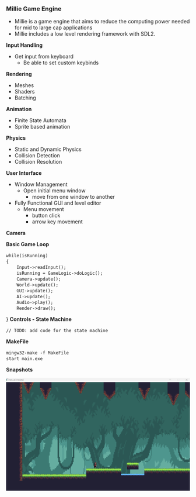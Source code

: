 ### Millie Game Engine
- Millie is a game engine that aims to reduce the computing power needed for mid to large cap applications
- Millie includes a low level rendering framework with SDL2. 


**Input Handling**
- Get input from keyboard 
  - Be able to set custom keybinds


 **Rendering**
- Meshes 
- Shaders
- Batching


**Animation**
- Finite State Automata 
- Sprite based animation

**Physics**
- Static and Dynamic Physics 
- Collision Detection
- Collision Resolution

**User Interface**
- Window Management
  - Open initial menu window
    - move from one window to another
- Fully Functional GUI and level editor
  - Menu movement
    - button click
    - arrow key movement
      

**Camera**



**Basic Game Loop**
        
    while(isRunning)
    {
        Input->readInput();
        isRunning = GameLogic->doLogic();
        Camera->update();
        World->update();
        GUI->update();
        AI->update();
        Audio->play();
        Render->draw();
}
**Controls - State Machine**

    // TODO: add code for the state machine


**MakeFile** 

    mingw32-make -f MakeFile
    start main.exe


**Snapshots**

![Alt text](MillieEngineSnapShot.png?raw=true "Optional Title")